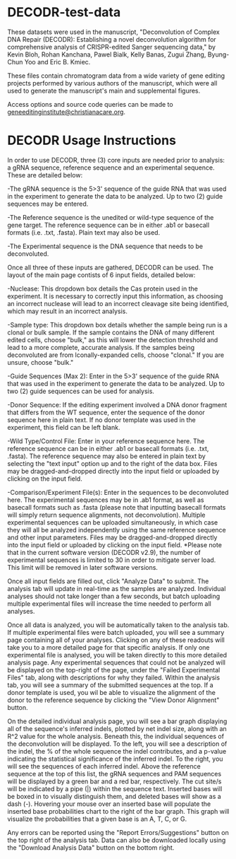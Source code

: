# DECODR-test-data
These datasets were used in the manuscript, "Deconvolution of Complex DNA Repair (DECODR):  Establishing a novel deconvolution algorithm for comprehensive analysis of CRISPR-edited Sanger sequencing data," by Kevin Bloh, Rohan Kanchana, Pawel Bialk, Kelly Banas, Zugui Zhang, Byung-Chun Yoo and Eric B. Kmiec.

These files contain chromatogram data from a wide variety of gene editing projects performed by various authors of the manuscript, which were all used to generate the manuscript's main and supplemental figures.

Access options and source code queries can be made to geneeditinginstitute@christianacare.org.

# DECODR Usage Instructions

In order to use DECODR, three (3) core inputs are needed prior to analysis: a gRNA sequence, reference sequence and an experimental sequence.  These are detailed below:

-The gRNA sequence is the 5>3' sequence of the guide RNA that was used in the experiment to generate the data to be analyzed.  Up to two (2) guide sequences may be entered.

-The Reference sequence is the unedited or wild-type sequence of the gene target.  The reference sequence can be in either .ab1 or basecall formats (i.e. .txt, .fasta).  Plain text may also be used.

-The Experimental sequence is the DNA sequence that needs to be deconvoluted.

Once all three of these inputs are gathered, DECODR can be used.  The layout of the main page contists of 6 input fields, detailed below:

-Nuclease:  This dropdown box details the Cas protein used in the experiment.  It is necessary to correctly input this information, as choosing an incorrect nuclease will lead to an incorrect cleavage site being identified, which may result in an incorrect analysis.

-Sample type:  This dropdown box details whether the sample being run is a clonal or bulk sample.  If the sample contains the DNA of many different edited cells, choose "bulk," as this will lower the detection threshold and lead to a more complete, accurate analysis.  If the samples being deconvoluted are from lconally-expanded cells, choose "clonal."  If you are unsure, choose "bulk."

-Guide Sequences (Max 2):  Enter in the 5>3' sequence of the guide RNA that was used in the experiment to generate the data to be analyzed.  Up to two (2) guide sequences can be used for analysis.

-Donor Sequence:  If the editing experiment involved a DNA donor fragment that differs from the WT sequence, enter the sequence of the donor sequence here in plain text.  If no donor template was used in the experiment, this field can be left blank.

-Wild Type/Control File:  Enter in your reference sequence here.  The reference sequence can be in either .ab1 or basecall formats (i.e. .txt, .fasta).  The reference sequence may also be entered in plain text by selecting the "text input" option up and to the right of the data box.  Files may be dragged-and-dropped directly into the input field or uploaded by clicking on the input field.

-Comparison/Experiment File(s):  Enter in the sequences to be deconvoluted here.  The experimental sequences may  be in .ab1 format, as well as basecall formats such as .fasta (please note that inputting basecall formats will simply return sequence alignments, not deconvolution).  Multiple experimental sequences can be uploaded simultaneously, in which case they will all be analyzed independently using the same reference sequence and other input parameters.  Files may be dragged-and-dropped directly into the input field or uploaded by clicking on the input field.
*Please note that in the current software version (DECODR v2.9), the number of experimental sequences is limited to 30 in order to mitigate server load.  This limit will be removed in later software versions.

Once all input fields are filled out, click "Analyze Data" to submit.  The analysis tab will update in real-time as the samples are analyzed.  Individual analyses should not take longer than a few seconds, but batch uploading multiple experimental files will increase the time needed to perform all analyses.

Once all data is analyzed, you will be automatically taken to the analysis tab.  If multiple experimental files were batch uploaded, you will see a summary page containing all of your analyses.  Clicking on any of these readouts will take you to a more detailed page for that specific analysis.  If only one experimental file is analysed, you will be taken directly to this more detailed analysis page.  Any experimental sequences that could not be analyzed will be displayed on the top-right of the page, under the "Failed Experimental Files" tab, along with descriptions for why they failed.  Within the analysis tab, you will see a summary of the submitted sequences at the top.  If a donor template is used, you wil be able to visualize the alignment of the donor to the reference sequence by clicking the "View Donor Alignment" button.

On the detailed individual analysis page, you will see a bar graph displaying all of the sequence's inferred indels, plotted by net indel size, along with an R^2 value for the whole analysis.  Beneath this, the individual sequences of the deconvolution will be displayed.  To the left, you will see a description of the indel, the % of the whole sequence the indel contributes, and a p-value indicating the statistical significance of the inferred indel.  To the right, you will see the sequences of each inferred indel.  Above the reference sequence at the top of this list, the gRNA sequences and PAM sequences will be displayed by a green bar and a red bar, respectively.  The cut site/s will be indicated by a pipe (|) within the sequence text.  Inserted bases will be boxed in to visually distinguish them, and deleted bases will show as a dash (-).  Hovering your mouse over an inserted base will populate the inserted base probabilities chart to the right of the bar graph.  This graph will visualize the probabilities that a given base is an A, T, C, or G.

Any errors can be reported using the "Report Errors/Suggestions" button on the top right of the analysis tab.  Data can also be downloaded locally using the "Download Analysis Data" button on the bottom right.
